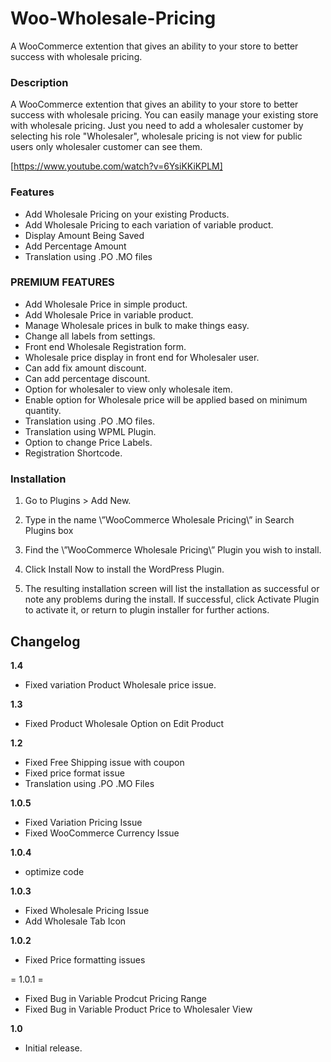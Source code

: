 # Woo-Wholesale-Pricing
A WooCommerce extention that gives an ability to your store to better success with wholesale pricing. 

### Description 
A WooCommerce extention that gives an ability to your store to better success with wholesale pricing. You can easily manage your existing store with wholesale pricing. Just you need to add a wholesaler customer by selecting his role "Wholesaler", wholesale pricing is not view for public users only wholesaler customer can see them.

[https://www.youtube.com/watch?v=6YsiKKiKPLM]

### Features
- Add Wholesale Pricing on your existing Products.
- Add Wholesale Pricing to each variation of variable product.
- Display Amount Being Saved
- Add Percentage Amount
- Translation using .PO .MO files

### PREMIUM FEATURES

- Add Wholesale Price in simple product.
- Add Wholesale Price in variable product.
- Manage Wholesale prices in bulk to make things easy.
- Change all labels from settings.
- Front end Wholesale Registration form.
- Wholesale price display in front end for Wholesaler user.
- Can add fix amount discount.
- Can add percentage discount.
- Option for wholesaler to view only wholesale item.
- Enable option for Wholesale price will be applied based on minimum quantity.
- Translation using .PO .MO files.
- Translation using WPML Plugin.
- Option to change Price Labels.
- Registration Shortcode.

### Installation

1. Go to Plugins > Add New.

2. Type in the name \”WooCommerce Wholesale Pricing\” in Search Plugins box

3. Find the \”WooCommerce Wholesale Pricing\” Plugin you wish to install.

4. Click Install Now to install the WordPress Plugin.
5. The resulting installation screen will list the installation as successful or note any problems during the install.
If successful, click Activate Plugin to activate it, or return to plugin installer for further actions.

## Changelog

**1.4**
- Fixed variation Product Wholesale price issue.

**1.3**
- Fixed Product Wholesale Option on Edit Product

**1.2**
- Fixed Free Shipping issue with coupon
- Fixed price format issue
- Translation using .PO .MO Files

**1.0.5**
- Fixed Variation Pricing Issue
- Fixed WooCommerce Currency Issue

**1.0.4**
- optimize code

**1.0.3**
- Fixed Wholesale Pricing Issue
- Add Wholesale Tab Icon

**1.0.2**
- Fixed Price formatting issues

= 1.0.1 =
- Fixed Bug in Variable Prodcut Pricing Range
- Fixed Bug in Variable Product Price to Wholesaler View


**1.0**

- Initial release.
